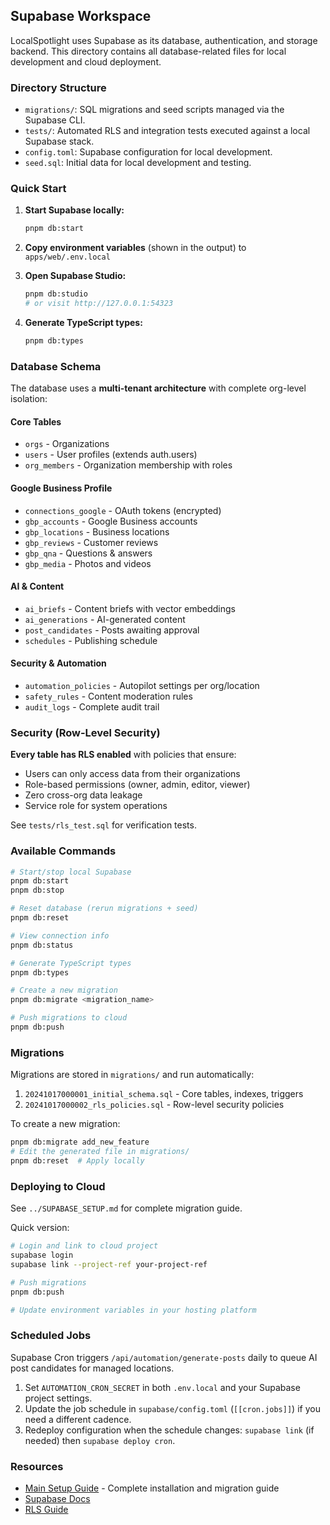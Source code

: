 ## Supabase Workspace

LocalSpotlight uses Supabase as its database, authentication, and storage backend. This directory contains all database-related files for local development and cloud deployment.

### Directory Structure

- `migrations/`: SQL migrations and seed scripts managed via the Supabase CLI.
- `tests/`: Automated RLS and integration tests executed against a local Supabase stack.
- `config.toml`: Supabase configuration for local development.
- `seed.sql`: Initial data for local development and testing.

### Quick Start

1. **Start Supabase locally:**

   ```bash
   pnpm db:start
   ```

2. **Copy environment variables** (shown in the output) to `apps/web/.env.local`

3. **Open Supabase Studio:**

   ```bash
   pnpm db:studio
   # or visit http://127.0.0.1:54323
   ```

4. **Generate TypeScript types:**
   ```bash
   pnpm db:types
   ```

### Database Schema

The database uses a **multi-tenant architecture** with complete org-level isolation:

#### Core Tables

- `orgs` - Organizations
- `users` - User profiles (extends auth.users)
- `org_members` - Organization membership with roles

#### Google Business Profile

- `connections_google` - OAuth tokens (encrypted)
- `gbp_accounts` - Google Business accounts
- `gbp_locations` - Business locations
- `gbp_reviews` - Customer reviews
- `gbp_qna` - Questions & answers
- `gbp_media` - Photos and videos

#### AI & Content

- `ai_briefs` - Content briefs with vector embeddings
- `ai_generations` - AI-generated content
- `post_candidates` - Posts awaiting approval
- `schedules` - Publishing schedule

#### Security & Automation

- `automation_policies` - Autopilot settings per org/location
- `safety_rules` - Content moderation rules
- `audit_logs` - Complete audit trail

### Security (Row-Level Security)

**Every table has RLS enabled** with policies that ensure:

- Users can only access data from their organizations
- Role-based permissions (owner, admin, editor, viewer)
- Zero cross-org data leakage
- Service role for system operations

See `tests/rls_test.sql` for verification tests.

### Available Commands

```bash
# Start/stop local Supabase
pnpm db:start
pnpm db:stop

# Reset database (rerun migrations + seed)
pnpm db:reset

# View connection info
pnpm db:status

# Generate TypeScript types
pnpm db:types

# Create a new migration
pnpm db:migrate <migration_name>

# Push migrations to cloud
pnpm db:push
```

### Migrations

Migrations are stored in `migrations/` and run automatically:

1. `20241017000001_initial_schema.sql` - Core tables, indexes, triggers
2. `20241017000002_rls_policies.sql` - Row-level security policies

To create a new migration:

```bash
pnpm db:migrate add_new_feature
# Edit the generated file in migrations/
pnpm db:reset  # Apply locally
```

### Deploying to Cloud

See `../SUPABASE_SETUP.md` for complete migration guide.

Quick version:

```bash
# Login and link to cloud project
supabase login
supabase link --project-ref your-project-ref

# Push migrations
pnpm db:push

# Update environment variables in your hosting platform
```

### Scheduled Jobs

Supabase Cron triggers `/api/automation/generate-posts` daily to queue AI post candidates for managed locations.

1. Set `AUTOMATION_CRON_SECRET` in both `.env.local` and your Supabase project settings.
2. Update the job schedule in `supabase/config.toml` (`[[cron.jobs]]`) if you need a different cadence.
3. Redeploy configuration when the schedule changes: `supabase link` (if needed) then `supabase deploy cron`.

### Resources

- [Main Setup Guide](../SUPABASE_SETUP.md) - Complete installation and migration guide
- [Supabase Docs](https://supabase.com/docs)
- [RLS Guide](https://supabase.com/docs/guides/auth/row-level-security)
